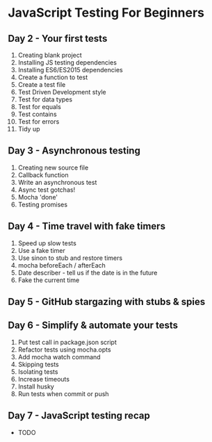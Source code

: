 # JavaScript Testing For Beginners
## Day 2 - Your first tests

1. Creating blank project
2. Installing JS testing dependencies
3. Installing ES6/ES2015 dependencies
4. Create a function to test
5. Create a test file
6. Test Driven Development style
7. Test for data types
8. Test for equals
9. Test contains
10. Test for errors
11. Tidy up

## Day 3 - Asynchronous testing

1. Creating new source file
2. Callback function
3. Write an asynchronous test
4. Async test gotchas!
5. Mocha 'done'
6. Testing promises

## Day 4 - Time travel with fake timers

1. Speed up slow tests
2. Use a fake timer
3. Use sinon to stub and restore timers
4. mocha beforeEach / afterEach
5. Date describer - tell us if the date is in the future
6. Fake the current time

## Day 5 - GitHub stargazing with stubs & spies

## Day 6 - Simplify & automate your tests

1. Put test call in package.json script
2. Refactor tests using mocha.opts
3. Add mocha watch command
4. Skipping tests
5. Isolating tests
6. Increase timeouts
7. Install husky
8. Run tests when commit or push

## Day 7 - JavaScript testing recap

* TODO


